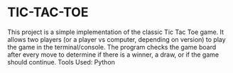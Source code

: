 # TIC-TAC-TOE
This project is a simple implementation of the classic Tic Tac Toe game. It allows two players (or a player vs computer, depending on version) to play the game in the terminal/console. The program checks the game board after every move to determine if there is a winner, a draw, or if the game should continue. Tools Used: Python
